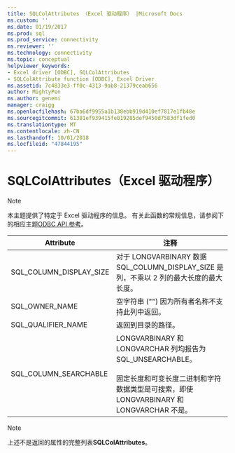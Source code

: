 ```yaml
---
title: SQLColAttributes （Excel 驱动程序） |Microsoft Docs
ms.custom: ''
ms.date: 01/19/2017
ms.prod: sql
ms.prod_service: connectivity
ms.reviewer: ''
ms.technology: connectivity
ms.topic: conceptual
helpviewer_keywords:
- Excel driver [ODBC], SQLColAttributes
- SQLColAttribute function [ODBC], Excel Driver
ms.assetid: 7c4833e3-ff0c-4313-9ab8-21379ceab656
author: MightyPen
ms.author: genemi
manager: craigg
ms.openlocfilehash: 67ba6df9955a1b138ebb919d410ef7817e1fb48e
ms.sourcegitcommit: 61381ef939415fe019285def9450d7583df1fed0
ms.translationtype: MT
ms.contentlocale: zh-CN
ms.lasthandoff: 10/01/2018
ms.locfileid: "47844195"
---
```

# <a name="sqlcolattributes-excel-driver"></a>SQLColAttributes（Excel 驱动程序）
> [!NOTE]  
>  本主题提供了特定于 Excel 驱动程序的信息。 有关此函数的常规信息，请参阅下的相应主题[ODBC API 参考](../../odbc/reference/syntax/odbc-api-reference.md)。  
  
|Attribute|注释|  
|---------------|--------------|  
|SQL_COLUMN_DISPLAY_SIZE|对于 LONGVARBINARY 数据 SQL_COLUMN_DISPLAY_SIZE 是列，不乘以 2 列的最大长度的最大长度。|  
|SQL_OWNER_NAME|空字符串 ("") 因为所有者名称不支持此列中返回。|  
|SQL_QUALIFIER_NAME|返回到目录的路径。|  
|SQL_COLUMN_SEARCHABLE|LONGVARBINARY 和 LONGVARCHAR 列均报告为 SQL_UNSEARCHABLE。<br /><br /> 固定长度和可变长度二进制和字符数据类型是可搜索，即使 LONGVARBINARY 和 LONGVARCHAR 不是。|  
  
> [!NOTE]  
>  上述不是返回的属性的完整列表**SQLColAttributes**。
